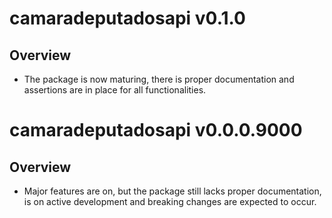 # camaradeputadosapi v0.1.0


## Overview

* The package is now maturing, there is proper documentation and assertions are in place for all functionalities.

# camaradeputadosapi v0.0.0.9000



## Overview

* Major features are on, but the package still lacks proper documentation, is on active development and breaking changes are expected to occur.

